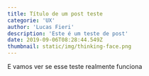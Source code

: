 ```yaml
---
title: Título de um post teste
categorie: 'UX'
author: 'Lucas Fieri'
description: 'Este é um teste de post'
date: 2019-09-06T08:28:44.549Z
thumbnail: static/img/thinking-face.png
---
```

E vamos ver se esse teste realmente funciona

